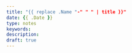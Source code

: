 ```yaml
---
title: "{{ replace .Name "-" " " | title }}"
date: {{ .Date }}
type: notes
keywords:
description:
draft: true
---
```

[comment]: # (A note is any quick thought, quote, one-liners or a simple tweet. )
